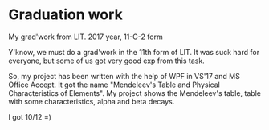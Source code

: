 # Graduation work
My grad'work from LIT. 2017 year, 11-G-2 form

Y'know, we must do a grad'work in the 11th form of LIT. It was suck hard for everyone, but some of us got very good exp from this task.

So, my project has been written with the help of WPF in VS'17 and MS Office Accept. It got the name "Mendeleev's Table and Physical Сharacteristics of Elements". My project shows the Mendeleev's table, table with some characteristics, alpha and beta decays.

I got 10/12 =)
